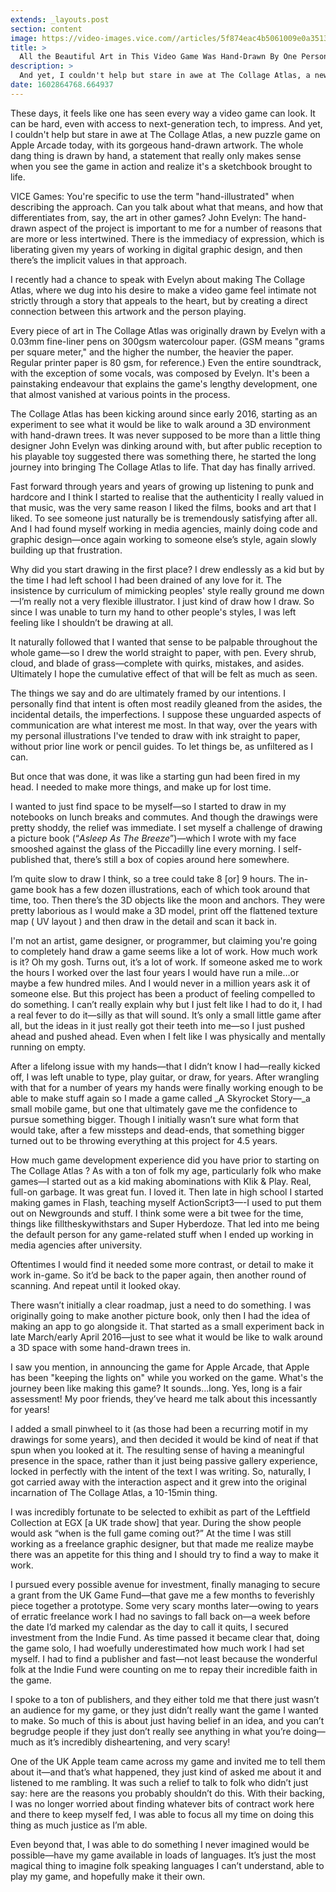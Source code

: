 ```yaml
--- 
extends: _layouts.post 
section: content 
image: https://video-images.vice.com//articles/5f874eac4b5061009e0a3513/lede/1602703129579-1.png?image-resize-opts=Y3JvcD0xeHc6MXhoO2NlbnRlcixjZW50ZXImcmVzaXplPTEyMDA6KiZyZXNpemU9MTIwMDoq 
title: > 
  All the Beautiful Art in This Video Game Was Hand-Drawn By One Person 
description: > 
  And yet, I couldn't help but stare in awe at The Collage Atlas, a new puzzle game on Apple Arcade today, with its gorgeous hand-drawn artwork.Every piece of art in The Collage Atlas was originally drawn by Evelyn with a 0.03mm fine-liner pens on 300gsm watercolour paper.The Collage Atlas has been kicking around since early 2016, starting as an experiment to see what it would be like to walk around a 3D environment with hand-drawn trees.I'm not an artist, game designer, or programmer, but claiming you're going to completely hand draw a game seems like a lot of work.How much game development experience did you have prior to starting on The Collage Atlas ? 
date: 1602864768.664937 
--- 
```

These days, it feels like one has seen every way a video game can look. It can be hard, even with access to next-generation tech, to impress. And yet, I couldn't help but stare in awe at The Collage Atlas, a new puzzle game on Apple Arcade today, with its gorgeous hand-drawn artwork. The whole dang thing is drawn by hand, a statement that really only makes sense when you see the game in action and realize it's a sketchbook brought to life.

VICE Games: You're specific to use the term "hand-illustrated" when describing the approach. Can you talk about what that means, and how that differentiates from, say, the art in other games? John Evelyn: The hand-drawn aspect of the project is important to me for a number of reasons that are more or less intertwined. There is the immediacy of expression, which is liberating given my years of working in digital graphic design, and then there’s the implicit values in that approach.

I recently had a chance to speak with Evelyn about making The Collage Atlas, where we dug into his desire to make a video game feel intimate not strictly through a story that appeals to the heart, but by creating a direct connection between this artwork and the person playing.

Every piece of art in The Collage Atlas was originally drawn by Evelyn with a 0.03mm fine-liner pens on 300gsm watercolour paper. (GSM means "grams per square meter," and the higher the number, the heavier the paper. Regular printer paper is 80 gsm, for reference.) Even the entire soundtrack, with the exception of some vocals, was composed by Evelyn. It's been a painstaking endeavour that explains the game's lengthy development, one that almost vanished at various points in the process.

The Collage Atlas has been kicking around since early 2016, starting as an experiment to see what it would be like to walk around a 3D environment with hand-drawn trees. It was never supposed to be more than a little thing designer John Evelyn was dinking around with, but after public reception to his playable toy suggested there was something there, he started the long journey into bringing The Collage Atlas to life. That day has finally arrived.

Fast forward through years and years of growing up listening to punk and hardcore and I think I started to realise that the authenticity I really valued in that music, was the very same reason I liked the films, books and art that I liked. To see someone just naturally be is tremendously satisfying after all. And I had found myself working in media agencies, mainly doing code and graphic design—once again working to someone else’s style, again slowly building up that frustration.

Why did you start drawing in the first place? I drew endlessly as a kid but by the time I had left school I had been drained of any love for it. The insistence by curriculum of mimicking peoples' style really ground me down—I’m really not a very flexible illustrator. I just kind of draw how I draw. So since I was unable to turn my hand to other people's styles, I was left feeling like I shouldn’t be drawing at all.

It naturally followed that I wanted that sense to be palpable throughout the whole game—so I drew the world straight to paper, with pen. Every shrub, cloud, and blade of grass—complete with quirks, mistakes, and asides. Ultimately I hope the cumulative effect of that will be felt as much as seen.

The things we say and do are ultimately framed by our intentions. I personally find that intent is often most readily gleaned from the asides, the incidental details, the imperfections. I suppose these unguarded aspects of communication are what interest me most. In that way, over the years with my personal illustrations I've tended to draw with ink straight to paper, without prior line work or pencil guides. To let things be, as unfiltered as I can.

But once that was done, it was like a starting gun had been fired in my head. I needed to make more things, and make up for lost time.

I wanted to just find space to be myself—so I started to draw in my notebooks on lunch breaks and commutes. And though the drawings were pretty shoddy, the relief was immediate. I set myself a challenge of drawing a picture book (“_Asleep As The Breeze_”)—which I wrote with my face smooshed against the glass of the Piccadilly line every morning. I self-published that, there’s still a box of copies around here somewhere.

I’m quite slow to draw I think, so a tree could take 8 [or] 9 hours. The in-game book has a few dozen illustrations, each of which took around that time, too. Then there’s the 3D objects like the moon and anchors. They were pretty laborious as I would make a 3D model, print off the flattened texture map ( UV layout ) and then draw in the detail and scan it back in.

I'm not an artist, game designer, or programmer, but claiming you're going to completely hand draw a game seems like a lot of work. How much work is it? Oh my gosh. Turns out, it’s a lot of work. If someone asked me to work the hours I worked over the last four years I would have run a mile…or maybe a few hundred miles. And I would never in a million years ask it of someone else. But this project has been a product of feeling compelled to do something. I can’t really explain why but I just felt like I had to do it, I had a real fever to do it—silly as that will sound. It’s only a small little game after all, but the ideas in it just really got their teeth into me—so I just pushed ahead and pushed ahead. Even when I felt like I was physically and mentally running on empty.

After a lifelong issue with my hands—that I didn’t know I had—really kicked off, I was left unable to type, play guitar, or draw, for years. After wrangling with that for a number of years my hands were finally working enough to be able to make stuff again so I made a game called _A Skyrocket Story—_a small mobile game, but one that ultimately gave me the confidence to pursue something bigger. Though I initially wasn’t sure what form that would take, after a few missteps and dead-ends, that something bigger turned out to be throwing everything at this project for 4.5 years.

How much game development experience did you have prior to starting on The Collage Atlas ? As with a ton of folk my age, particularly folk who make games—I started out as a kid making abominations with Klik & Play. Real, full-on garbage. It was great fun. I loved it. Then late in high school I started making games in Flash, teaching myself ActionScript3—-I used to put them out on Newgrounds and stuff. I think some were a bit twee for the time, things like filltheskywithstars and Super Hyberdoze. That led into me being the default person for any game-related stuff when I ended up working in media agencies after university.

Oftentimes I would find it needed some more contrast, or detail to make it work in-game. So it’d be back to the paper again, then another round of scanning. And repeat until it looked okay.

There wasn’t initially a clear roadmap, just a need to do something. I was originally going to make another picture book, only then I had the idea of making an app to go alongside it. That started as a small experiment back in late March/early April 2016—just to see what it would be like to walk around a 3D space with some hand-drawn trees in.

I saw you mention, in announcing the game for Apple Arcade, that Apple has been "keeping the lights on" while you worked on the game. What's the journey been like making this game? It sounds...long. Yes, long is a fair assessment! My poor friends, they’ve heard me talk about this incessantly for years!

I added a small pinwheel to it (as those had been a recurring motif in my drawings for some years), and then decided it would be kind of neat if that spun when you looked at it. The resulting sense of having a meaningful presence in the space, rather than it just being passive gallery experience, locked in perfectly with the intent of the text I was writing. So, naturally, I got carried away with the interaction aspect and it grew into the original incarnation of The Collage Atlas, a 10-15min thing.

I was incredibly fortunate to be selected to exhibit as part of the Leftfield Collection at EGX [a UK trade show] that year. During the show people would ask “when is the full game coming out?” At the time I was still working as a freelance graphic designer, but that made me realize maybe there was an appetite for this thing and I should try to find a way to make it work.

I pursued every possible avenue for investment, finally managing to secure a grant from the UK Game Fund—that gave me a few months to feverishly piece together a prototype. Some very scary months later—owing to years of erratic freelance work I had no savings to fall back on—a week before the date I’d marked my calendar as the day to call it quits, I secured investment from the Indie Fund. As time passed it became clear that, doing the game solo, I had woefully underestimated how much work I had set myself. I had to find a publisher and fast—not least because the wonderful folk at the Indie Fund were counting on me to repay their incredible faith in the game.

I spoke to a ton of publishers, and they either told me that there just wasn’t an audience for my game, or they just didn’t really want the game I wanted to make. So much of this is about just having belief in an idea, and you can’t begrudge people if they just don’t really see anything in what you’re doing—much as it’s incredibly disheartening, and very scary!

One of the UK Apple team came across my game and invited me to tell them about it—and that’s what happened, they just kind of asked me about it and listened to me rambling. It was such a relief to talk to folk who didn’t just say: here are the reasons you probably shouldn’t do this. With their backing, I was no longer worried about finding whatever bits of contract work here and there to keep myself fed, I was able to focus all my time on doing this thing as much justice as I’m able.

Even beyond that, I was able to do something I never imagined would be possible—have my game available in loads of languages. It’s just the most magical thing to imagine folk speaking languages I can’t understand, able to play my game, and hopefully make it their own.